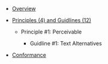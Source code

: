 

- [Overview](https://shoshiko.github.io/overview)

- [Principles (4) and Guidlines (12)](https://shoshiko.github.io/principles-and-guidlines)

  - Principle #1: Perceivable

    - Guidline #1: Text Alternatives

- [Conformance](https://shoshiko.github.io/conformance)
